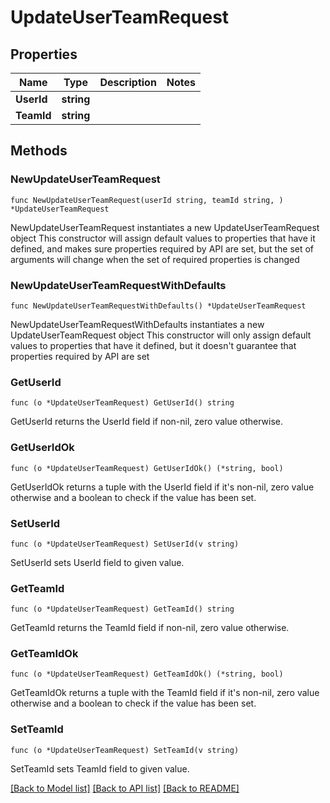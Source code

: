 # UpdateUserTeamRequest

## Properties

Name | Type | Description | Notes
------------ | ------------- | ------------- | -------------
**UserId** | **string** |  | 
**TeamId** | **string** |  | 

## Methods

### NewUpdateUserTeamRequest

`func NewUpdateUserTeamRequest(userId string, teamId string, ) *UpdateUserTeamRequest`

NewUpdateUserTeamRequest instantiates a new UpdateUserTeamRequest object
This constructor will assign default values to properties that have it defined,
and makes sure properties required by API are set, but the set of arguments
will change when the set of required properties is changed

### NewUpdateUserTeamRequestWithDefaults

`func NewUpdateUserTeamRequestWithDefaults() *UpdateUserTeamRequest`

NewUpdateUserTeamRequestWithDefaults instantiates a new UpdateUserTeamRequest object
This constructor will only assign default values to properties that have it defined,
but it doesn't guarantee that properties required by API are set

### GetUserId

`func (o *UpdateUserTeamRequest) GetUserId() string`

GetUserId returns the UserId field if non-nil, zero value otherwise.

### GetUserIdOk

`func (o *UpdateUserTeamRequest) GetUserIdOk() (*string, bool)`

GetUserIdOk returns a tuple with the UserId field if it's non-nil, zero value otherwise
and a boolean to check if the value has been set.

### SetUserId

`func (o *UpdateUserTeamRequest) SetUserId(v string)`

SetUserId sets UserId field to given value.


### GetTeamId

`func (o *UpdateUserTeamRequest) GetTeamId() string`

GetTeamId returns the TeamId field if non-nil, zero value otherwise.

### GetTeamIdOk

`func (o *UpdateUserTeamRequest) GetTeamIdOk() (*string, bool)`

GetTeamIdOk returns a tuple with the TeamId field if it's non-nil, zero value otherwise
and a boolean to check if the value has been set.

### SetTeamId

`func (o *UpdateUserTeamRequest) SetTeamId(v string)`

SetTeamId sets TeamId field to given value.



[[Back to Model list]](../README.md#documentation-for-models) [[Back to API list]](../README.md#documentation-for-api-endpoints) [[Back to README]](../README.md)


